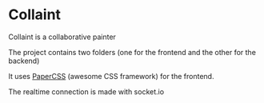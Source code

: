 # Collaint
Collaint is a collaborative painter

The project contains two folders (one for the frontend and the other for the backend)

It uses [PaperCSS](https://www.getpapercss.com/) (awesome CSS framework) for the frontend.

The realtime connection is made with socket.io